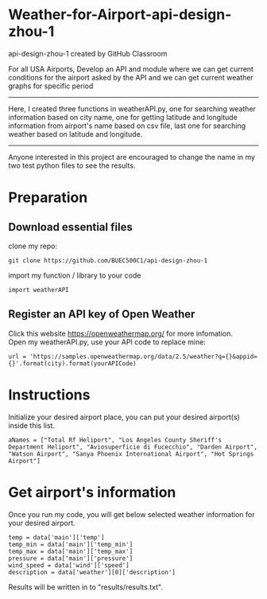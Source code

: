 # Weather-for-Airport-api-design-zhou-1
api-design-zhou-1 created by GitHub Classroom

For all USA Airports, Develop an API and module where we can get current conditions for the airport asked by the API and we can get current weather graphs for specific period

<hr>   

Here, I created three functions in weatherAPI.py, one for searching weather information based on city name, one for getting latitude and longitude information from airport's name based on csv file, last one for searching weather based on latitude and longitude.     

<hr>    

Anyone interested in this project are encouraged to change the name in my two test python files to see the results.    

# Preparation
## Download essential files    
clone my repo:   
```
git clone https://github.com/BUEC500C1/api-design-zhou-1
```

import my function / library to your code    
```
import weatherAPI   
```

## Register an API key of Open Weather     
Click this website https://openweathermap.org/ for more infomation.      
Open my weatherAPI.py, use your API code to replace mine:    
```
url = 'https://samples.openweathermap.org/data/2.5/weather?q={}&appid={}'.format(city).format(yourAPICode)   
```

# Instructions   
Initialize your desired airport place, you can put your desired airport(s) inside this list.       
```
aNames = ["Total Rf Heliport", "Los Angeles County Sheriff's Department Heliport", "Aviosuperficie di Fucecchio", "Darden Airport", "Watson Airport", "Sanya Phoenix International Airport", "Hot Springs Airport"]
```

# Get airport's information    
Once you run my code, you will get below selected weather information for your desired airport.    
```
temp = data['main']['temp']
temp_min = data['main']['temp_min']
temp_max = data['main']['temp_max']
pressure = data['main']['pressure']
wind_speed = data['wind']['speed']
description = data['weather'][0]['description']
```
Results will be written in to "results/results.txt".    

